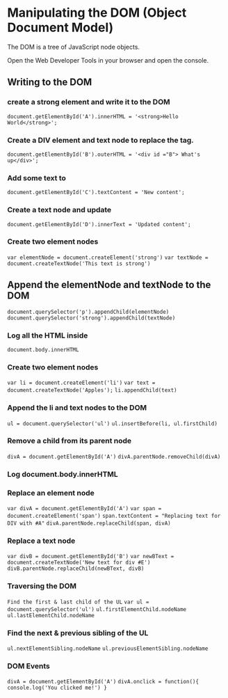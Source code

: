 # Manipulating the DOM (Object Document Model)

The DOM is a tree of JavaScript node objects.

Open the Web Developer Tools in your browser and open the console.

## Writing to the DOM

### create a strong element and write it to the DOM
`document.getElementById('A').innerHTML = '<strong>Hello World</strong>';`

### Create a DIV element and text node to replace the <span> tag.
`document.getElementById('B').outerHTML = '<div id ="B"> What's up</div>';`

### Add some text to <div id="C"></div>
`document.getElementById('C').textContent = 'New content';`

### Create a text node and update <div id="D"></div>
`document.getElementById('D').innerText = 'Updated content';`

### Create two element nodes
`var elementNode = document.createElement('strong')`
`var textNode = document.createTextNode('This text is strong')`

## Append the elementNode and textNode to the DOM
`document.querySelector('p').appendChild(elementNode)`
`document.querySelector('strong').appendChild(textNode)`

### Log all the HTML inside <body>
`document.body.innerHTML`

### Create two element nodes
`var li = document.createElement('li')`
`var text = document.createTextNode('Apples');`
`li.appendChild(text)`

### Append the li and text nodes to the DOM

`ul = document.querySelector('ul')`
`ul.insertBefore(li, ul.firstChild)`

### Remove a child from its parent node

`divA = document.getElementById('A')`
`divA.parentNode.removeChild(divA)`
### Log document.body.innerHTML

### Replace an element node
`var divA = document.getElementById('A')`
`var span = document.createElement('span')`
`span.textContent = "Replacing text for DIV with #A"`
`divA.parentNode.replaceChild(span, divA)`

### Replace a text node

`var divB = document.getElementById('B')`
`var newBText = document.createTextNode('New text for div #E')`
`divB.parentNode.replaceChild(newBText, divB)`

### Traversing the DOM

`Find the first & last child of the UL`
`var ul = document.querySelector('ul')`
`ul.firstElementChild.nodeName`
`ul.lastElementChild.nodeName`

### Find the next & previous sibling of the UL
`ul.nextElementSibling.nodeName`
`ul.previousElementSibling.nodeName`

### DOM Events
`divA = document.getElementById('A')`
`divA.onclick = function(){
	console.log('You clicked me!')
}`
